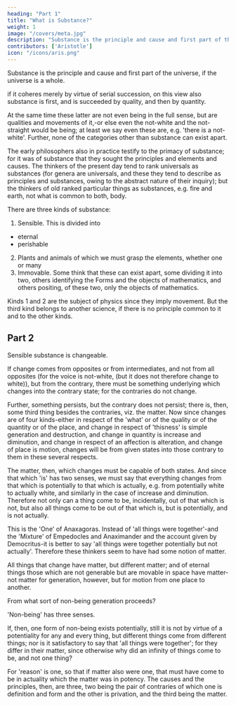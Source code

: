```yaml
---
heading: "Part 1"
title: "What is Substance?"
weight: 1
image: "/covers/meta.jpg"
description: "Substance is the principle and cause and first part of the universe, if the universe is a whole"
contributors: ['Aristotle']
icon: "/icons/aris.png"
---
```




Substance is the principle and cause and first part of the universe, if the universe is a whole. 

if it coheres merely by virtue of serial succession, on this view also substance is first, and is succeeded by quality, and then by quantity. 

At the same time these latter are not even being in the full sense, but are qualities and movements of it,-or else even the not-white and the not-straight would be being; at least we say even these are, e.g. 'there is a not-white'. Further, none of the categories other than substance can exist apart. 

The early philosophers also in practice testify to the primacy of substance; for it was of substance that they sought the principles and elements and causes. The thinkers of the present day tend to rank universals as substances (for genera are universals, and these they tend to describe as principles and substances, owing to the abstract nature of their inquiry); but the thinkers of old ranked particular things as substances, e.g. fire and earth, not what is common to both, body.

There are three kinds of substance:

1. Sensible. This is divided into
  - eternal
  - perishable
2. Plants and animals of which we must grasp the elements, whether one or many
3. Immovable. Some think that these can exist apart, some dividing it into two, others identifying the Forms and the objects of mathematics, and others positing, of these two, only the objects of mathematics. 

Kinds 1 and 2 are the subject of physics since they imply movement. But the third kind belongs to another science, if there is no principle common to it and to the other kinds.


## Part 2

Sensible substance is changeable. 

If change comes from opposites or from intermediates, and not from all opposites (for the voice is not-white, (but it does not therefore change to white)), but from the contrary, there must be something underlying which changes into the contrary state; for the contraries do not change. 

Further, something persists, but the contrary does not persist; there is, then, some third thing besides the contraries, viz. the matter. Now since changes are of four kinds-either in respect of the 'what' or of the quality or of the quantity or of the place, and change in respect of 'thisness' is simple generation and destruction, and change in quantity is increase and diminution, and change in respect of an affection is alteration, and change of place is motion, changes will be from given states into those contrary to them in these several respects. 

The matter, then, which changes must be capable of both states. And since that which 'is' has two senses, we must say that everything changes from that which is potentially to that which is actually, e.g. from potentially white to actually white, and similarly in the case of increase and diminution. Therefore not only can a thing come to be, incidentally, out of that which is not, but also all things come to be out of that which is, but is potentially, and is not actually. 

This is the 'One' of Anaxagoras. Instead of 'all things were together'-and the 'Mixture' of Empedocles and Anaximander and the account given by Democritus-it is better to say 'all things were together potentially but not actually'. Therefore these thinkers seem to have had some notion of matter. 

All things that change have matter, but different matter; and of eternal things those which are not generable but are movable in space have matter-not matter for generation, however, but for motion from one place to another.

From what sort of non-being generation proceeds? 

'Non-being' has three senses. 

If, then, one form of non-being exists potentially, still it is not by virtue of a potentiality for any and every thing, but different things come from different things; nor is it satisfactory to say that 'all things were together'; for they differ in their matter, since otherwise why did an infinity of things come to be, and not one thing? 

For 'reason' is one, so that if matter also were one, that must have come to be in actuality which the matter was in potency. The causes and the principles, then, are three, two being the pair of contraries of which one is definition and form and the other is privation, and the third being the matter.

